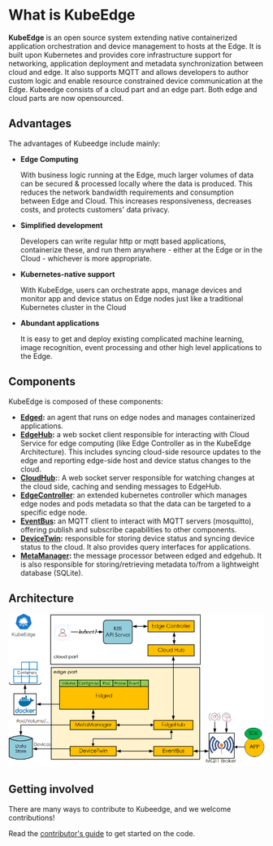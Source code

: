 # What is KubeEdge

**KubeEdge** is an open source system extending native containerized application orchestration and device management to hosts at the Edge. It is built upon Kubernetes and provides core infrastructure support for networking, application deployment and metadata synchronization between cloud and edge. It also supports MQTT and allows developers to author custom logic and enable resource constrained device communication at the Edge. Kubeedge consists of a cloud part and an edge part. Both edge and cloud parts are now opensourced.

## Advantages

The advantages of Kubeedge include mainly:

* **Edge Computing**

     With business logic running at the Edge, much larger volumes of data can be secured & processed locally where the data is produced. This reduces the network bandwidth requirements and consumption between Edge and Cloud. This increases responsiveness, decreases costs, and protects customers' data privacy.

* **Simplified development**

     Developers can write regular http or mqtt based applications, containerize these, and run them anywhere - either at the Edge or in the Cloud - whichever is more appropriate.

* **Kubernetes-native support**

     With KubeEdge, users can orchestrate apps, manage devices and monitor app and device status on Edge nodes just like a traditional Kubernetes cluster in the Cloud

* **Abundant applications**

     It is easy to get and deploy existing complicated machine learning, image recognition, event processing and other high level applications to the Edge.

## Components
KubeEdge is composed of these components:

- **[Edged](edge/edged.html):** an agent that runs on edge nodes and manages containerized applications.
- **[EdgeHub](edge/edgehub.html):** a web socket client responsible for interacting with Cloud Service for edge computing (like Edge Controller as in the KubeEdge Architecture). This includes syncing cloud-side resource updates to the edge and reporting edge-side host and device status changes to the cloud.
- **[CloudHub](cloud/cloudhub.html):**: A web socket server responsible for watching changes at the cloud side, caching and sending messages to EdgeHub. 
- **[EdgeController](cloud/controller.html)**: an extended kubernetes controller which manages edge nodes and pods metadata so that the data can be targeted to a specific edge node.   
- **[EventBus](edge/eventbus.html):** an MQTT client to interact with MQTT servers (mosquitto), offering publish and subscribe capabilities to other components.
- **[DeviceTwin](edge/devicetwin.html):** responsible for storing device status and syncing device status to the cloud. It also provides query interfaces for applications.
- **[MetaManager](edge/metamanager.html):** the message processor between edged and edgehub. It is also responsible for storing/retrieving metadata to/from a lightweight database (SQLite). 

## Architecture  

![KubeEdge Architecture](../images/kubeedge_arch.png)


## Getting involved

There are many ways to contribute to Kubeedge, and we welcome contributions!  

Read the [contributor's guide](../getting-started/contribute.html) to get started on the code.
